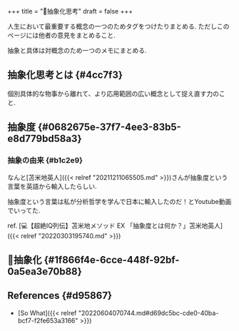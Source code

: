 +++
title = "📝抽象化思考"
draft = false
+++

人生において最重要する概念の一つのためタグをつけたりまとめる. ただしこのページには他者の意見をまとめること.

抽象と具体は対概念のため一つのメモにまとめる.


## 抽象化思考とは {#4cc7f3}

個別具体的な物事から離れて、より応用範囲の広い概念として捉え直す力のこと.


## 抽象度 {#0682675e-37f7-4ee3-83b5-e8d779bd58a3}


### 抽象の由来 {#b1c2e9}

なんと[苫米地英人]({{< relref "20211211065505.md" >}})さんが抽象度という言葉を英語から輸入したらしい.

抽象度という言葉は私が分析哲学を学んで日本に輸入したのだ！とYoutube動画でいってた.

ref. [💻【超絶IQ列伝】苫米地メソッド EX 「抽象度とは何か？」苫米地英人]({{< relref "20220303195740.md" >}})


## 📝抽象化 {#1f866f4e-6cce-448f-92bf-0a5ea3e70b88}


## References {#d95867}

-   [So What]({{< relref "20220604070744.md#d69dc5bc-cde0-40ba-bcf7-f2fe653a3166" >}})

